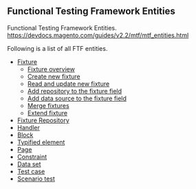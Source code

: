 ## Functional Testing Framework Entities
Functional Testing Framework Entities. https://devdocs.magento.com/guides/v2.2/mtf/mtf_entities.html

Following is a list of all FTF entities.

- [Fixture](https://devdocs.magento.com/guides/v2.2/mtf/mtf_entities/mtf_fixture.html)
    - [Fixture overview](https://devdocs.magento.com/guides/v2.2/mtf/mtf_entities/mtf_fixture.html#mtf_fixture_overview)
    - [Create new fixture](https://devdocs.magento.com/guides/v2.2/mtf/mtf_entities/mtf_fixture.html#mtf_fixture_create)
    - [Read and update new fixture](https://devdocs.magento.com/guides/v2.2/mtf/mtf_entities/mtf_fixture.html#mtf_fixture_read)
    - [Add repository to the fixture field](https://devdocs.magento.com/guides/v2.2/mtf/mtf_entities/mtf_fixture.html#mtf_fixture_repositoy)
    - [Add data source to the fixture field](https://devdocs.magento.com/guides/v2.2/mtf/mtf_entities/mtf_fixture.html#mtf_fixture_source)
    - [Merge fixtures](https://devdocs.magento.com/guides/v2.2/mtf/mtf_entities/mtf_fixture.html#mtf_fixture_merge)
    - [Extend fixture](https://devdocs.magento.com/guides/v2.2/mtf/mtf_entities/mtf_fixture.html#mtf_fixture_extend)
- [Fixture Repository](https://devdocs.magento.com/guides/v2.2/mtf/mtf_entities/mtf_fixture-repo.html)
- [Handler](https://devdocs.magento.com/guides/v2.2/mtf/mtf_entities/mtf_handler.html)
- [Block](https://devdocs.magento.com/guides/v2.2/mtf/mtf_entities/mtf_block.html)
- [Typified element](https://devdocs.magento.com/guides/v2.2/mtf/mtf_entities/mtf_typified-element.html)
- [Page](https://devdocs.magento.com/guides/v2.2/mtf/mtf_entities/mtf_page.html)
- [Constraint](https://devdocs.magento.com/guides/v2.2/mtf/mtf_entities/mtf_constraint.html)
- [Data set](https://devdocs.magento.com/guides/v2.2/mtf/mtf_entities/mtf_dataset.html)
- [Test case](https://devdocs.magento.com/guides/v2.2/mtf/mtf_entities/mtf_testcase.html)
- [Scenario test](https://devdocs.magento.com/guides/v2.2/mtf/mtf_entities/mtf_scenariotest.html)